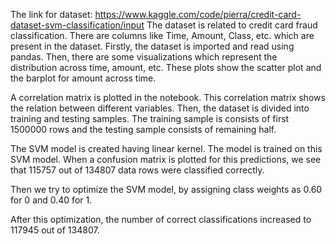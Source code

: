The link for dataset: https://www.kaggle.com/code/pierra/credit-card-dataset-svm-classification/input
The dataset is related to credit card fraud classification. There are columns like Time, Amount, Class, etc. which are present in the dataset.
Firstly, the dataset is imported and read using pandas.
Then, there are some visualizations which represent the distribution across time, amount, etc. These plots show the scatter plot and the barplot for amount across time.

A correlation matrix is plotted in the notebook. This correlation matrix shows the relation between different variables. 
Then, the dataset is divided into training and testing samples. The training sample is consists of first 1500000 rows and the testing sample consists of remaining half.

The SVM model is created having linear kernel. The model is trained on this SVM model. 
When a confusion matrix is plotted for this predictions, we see that 115757 out of 134807 data rows were classified correctly.

Then we try to optimize the SVM model, by assigning class weights as 0.60 for 0 and 0.40 for 1.

After this optimization, the number of correct classifications increased to 117945 out of 134807.
